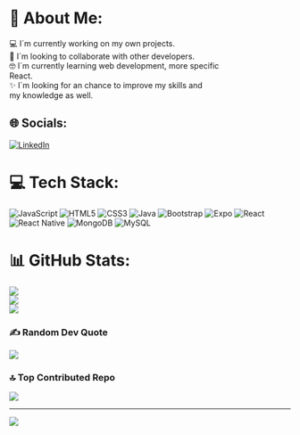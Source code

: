 # 💫 About Me:
💻 I´m currently working on my own projects.<br>🤝 I´m looking to collaborate with other developers.<br>🤓 I´m currently learning web development, more specific <br>      React.<br>✨ I´m looking for an chance to improve my skills and<br>      my knowledge as well.


## 🌐 Socials:
[![LinkedIn](https://img.shields.io/badge/LinkedIn-%230077B5.svg?logo=linkedin&logoColor=white)](https://linkedin.com/in/www.linkedin.com/in/josé-jaime-gpe-castañeda-ruíz) 

# 💻 Tech Stack:
![JavaScript](https://img.shields.io/badge/javascript-%23323330.svg?style=for-the-badge&logo=javascript&logoColor=%23F7DF1E) ![HTML5](https://img.shields.io/badge/html5-%23E34F26.svg?style=for-the-badge&logo=html5&logoColor=white) ![CSS3](https://img.shields.io/badge/css3-%231572B6.svg?style=for-the-badge&logo=css3&logoColor=white) ![Java](https://img.shields.io/badge/java-%23ED8B00.svg?style=for-the-badge&logo=java&logoColor=white) ![Bootstrap](https://img.shields.io/badge/bootstrap-%23563D7C.svg?style=for-the-badge&logo=bootstrap&logoColor=white) ![Expo](https://img.shields.io/badge/expo-1C1E24?style=for-the-badge&logo=expo&logoColor=#D04A37) ![React](https://img.shields.io/badge/react-%2320232a.svg?style=for-the-badge&logo=react&logoColor=%2361DAFB) ![React Native](https://img.shields.io/badge/react_native-%2320232a.svg?style=for-the-badge&logo=react&logoColor=%2361DAFB) ![MongoDB](https://img.shields.io/badge/MongoDB-%234ea94b.svg?style=for-the-badge&logo=mongodb&logoColor=white) ![MySQL](https://img.shields.io/badge/mysql-%2300f.svg?style=for-the-badge&logo=mysql&logoColor=white)
# 📊 GitHub Stats:
![](https://github-readme-stats.vercel.app/api?username=josejaimrgcr&theme=vue-dark&hide_border=false&include_all_commits=false&count_private=false)<br/>
![](https://github-readme-streak-stats.herokuapp.com/?user=josejaimrgcr&theme=vue-dark&hide_border=false)<br/>
![](https://github-readme-stats.vercel.app/api/top-langs/?username=josejaimrgcr&theme=vue-dark&hide_border=false&include_all_commits=false&count_private=false&layout=compact)

### ✍️ Random Dev Quote
![](https://quotes-github-readme.vercel.app/api?type=horizontal&theme=radical)

### 🔝 Top Contributed Repo
![](https://github-contributor-stats.vercel.app/api?username=josejaimrgcr&limit=5&theme=dark&combine_all_yearly_contributions=true)

---
[![](https://visitcount.itsvg.in/api?id=josejaimrgcr&icon=0&color=0)](https://visitcount.itsvg.in)

<!-- Proudly created with GPRM ( https://gprm.itsvg.in ) -->
